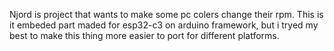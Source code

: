 Njord is project that wants to make some pc colers change their rpm. This is it embeded part maded for esp32-c3 on arduino framework, but i tryed my best to make this thing more easier to port for different platforms.
